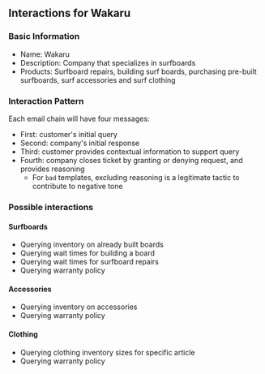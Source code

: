 ## Interactions for Wakaru

### Basic Information

+ Name: Wakaru
+ Description: Company that specializes in surfboards
+ Products: Surfboard repairs, building surf boards, purchasing pre-built surfboards, surf accessories and surf clothing

### Interaction Pattern

Each email chain will have four messages:

+ First: customer's initial query
+ Second: company's initial response
+ Third: customer provides contextual information to support query
+ Fourth: company closes ticket by granting or denying request, and provides reasoning
  + For `bad` templates, excluding reasoning is a legitimate tactic to contribute to negative tone

### Possible interactions

#### Surfboards

+ Querying inventory on already built boards
+ Querying wait times for building a board
+ Querying wait times for surfboard repairs
+ Querying warranty policy

#### Accessories

+ Querying inventory on accessories
+ Querying warranty policy

#### Clothing

+ Querying clothing inventory sizes for specific article
+ Querying warranty policy
